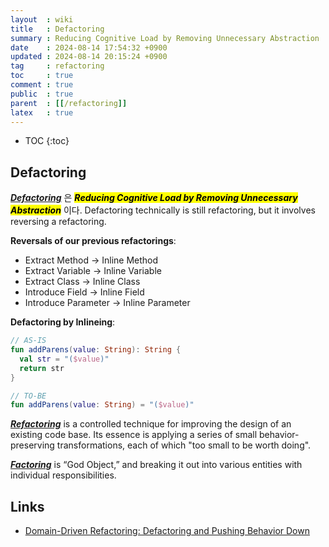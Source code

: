 ```yaml
---
layout  : wiki
title   : Defactoring
summary : Reducing Cognitive Load by Removing Unnecessary Abstraction
date    : 2024-08-14 17:54:32 +0900
updated : 2024-08-14 20:15:24 +0900
tag     : refactoring
toc     : true
comment : true
public  : true
parent  : [[/refactoring]]
latex   : true
---
```

* TOC
{:toc}

## Defactoring

___[Defactoring](https://understandlegacycode.com/blog/refactoring-and-defactoring/)___ 은 <mark><em><strong>Reducing Cognitive Load by Removing Unnecessary Abstraction</strong></em></mark> 이다.
Defactoring technically is still refactoring, but it involves reversing a refactoring.

__Reversals of our previous refactorings__:

- Extract Method -> Inline Method
- Extract Variable -> Inline Variable
- Extract Class -> Inline Class
- Introduce Field -> Inline Field
- Introduce Parameter -> Inline Parameter

__Defactoring by Inlineing__:

```kotlin
// AS-IS
fun addParens(value: String): String {
  val str = "($value)"
  return str
}

// TO-BE
fun addParens(value: String) = "($value)"
```

___[Refactoring](https://martinfowler.com/books/refactoring.html)___ is a controlled technique for improving the design of an existing code base. Its essence is applying a series of small behavior-preserving transformations, each of which "too small to be worth doing".

___[Factoring](https://raganwald.com/2013/10/08/defactoring.html)___ is  “God Object,” and breaking it out into various entities with individual responsibilities. 

## Links

- [Domain-Driven Refactoring: Defactoring and Pushing Behavior Down](https://www.jimmybogard.com/domain-driven-refactoring-defactoring-and-pushing-behavior-down/)